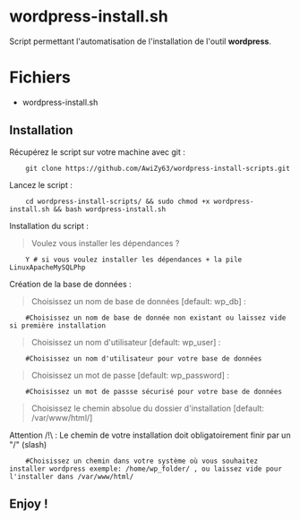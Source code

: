 # wordpress-install.sh

Script permettant l'automatisation de l'installation de l'outil **wordpress**. 


# Fichiers

 - wordpress-install.sh

## Installation

Récupérez le script sur votre machine avec git :

``` 
    git clone https://github.com/AwiZy63/wordpress-install-scripts.git
``` 

Lancez le script :

``` 
    cd wordpress-install-scripts/ && sudo chmod +x wordpress-install.sh && bash wordpress-install.sh
``` 

Installation du script : 

> Voulez vous installer les dépendances ?

``` 
    Y # si vous voulez installer les dépendances + la pile LinuxApacheMySQLPhp
``` 

Création de la base de données :

> Choisissez un nom de base de données [default: wp_db] :

``` 
    #Choisissez un nom de base de donnée non existant ou laissez vide si première installation
``` 

> Choisissez un nom d'utilisateur [default: wp_user] :

``` 
    #Choisissez un nom d'utilisateur pour votre base de données
``` 

> Choisissez un mot de passe [default: wp_password] :

``` 
    #Choisissez un mot de passse sécurisé pour votre base de données
``` 

> Choisissez le chemin absolue du dossier d'installation [default: /var/www/html/]


Attention /!\ : Le chemin de votre installation doit obligatoirement finir par un "/" (slash)

``` 
    #Choisissez un chemin dans votre système où vous souhaitez installer wordpress exemple: /home/wp_folder/ , ou laissez vide pour l'installer dans /var/www/html/
``` 

## Enjoy !

